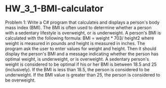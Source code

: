 # HW_3_1-BMI-calculator
Problem 1: Write a C# program that calculates and displays a person's body mass index (BMI).
The BMI is often used to determine whether a person with a sedentary lifestyle is overweight, or is underweight. A person's BMI is calculated with the following formula:
BMI = weight * 703/ height2 where weight is measured in pounds and height is measured in inches. The program ask the user to enter values for weight and height. Then it should display the person's BMI and a message indicating whether the person has optimal weight, is underweight, or is overweight. A sedentary person's weight is considered to be optimal if his or her BMI is between 18.5 and 25 (inclusively). If the BMI is less than 18.5, the person is considered to be underweight. If the BMI value is greater than 25, the person is considered to be overweight.
